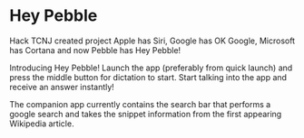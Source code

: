 # Hey Pebble
Hack TCNJ created project
Apple has Siri, Google has OK Google, Microsoft has Cortana and now Pebble has Hey Pebble!

Introducing Hey Pebble! Launch the app (preferably from quick launch) and press the middle button for dictation to start. Start talking into the app and receive an answer instantly!

The companion app currently contains the search bar that performs a google search and takes the snippet information from the first appearing Wikipedia article.
